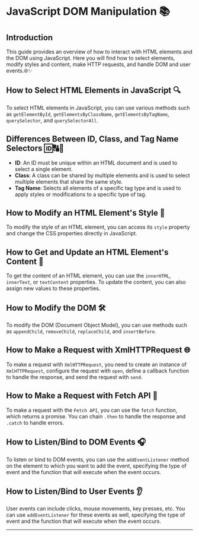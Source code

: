 # JavaScript DOM Manipulation 📚

## Introduction

This guide provides an overview of how to interact with HTML elements and the DOM using JavaScript. Here you will find how to select elements, modify styles and content, make HTTP requests, and handle DOM and user events.🌐✨

## How to Select HTML Elements in JavaScript 🔍

To select HTML elements in JavaScript, you can use various methods such as `getElementById`, `getElementsByClassName`, `getElementsByTagName`, `querySelector`, and `querySelectorAll`.

## Differences Between ID, Class, and Tag Name Selectors 🆔🔠🔖

- **ID**: An ID must be unique within an HTML document and is used to select a single element.
- **Class**: A class can be shared by multiple elements and is used to select multiple elements that share the same style.
- **Tag Name**: Selects all elements of a specific tag type and is used to apply styles or modifications to a specific type of tag.

## How to Modify an HTML Element's Style 🎨

To modify the style of an HTML element, you can access its `style` property and change the CSS properties directly in JavaScript.

## How to Get and Update an HTML Element's Content 📝

To get the content of an HTML element, you can use the `innerHTML`, `innerText`, or `textContent` properties. To update the content, you can also assign new values to these properties.

## How to Modify the DOM 🛠️

To modify the DOM (Document Object Model), you can use methods such as `appendChild`, `removeChild`, `replaceChild`, and `insertBefore`.

## How to Make a Request with XmlHTTPRequest 🌐

To make a request with `XmlHTTPRequest`, you need to create an instance of `XmlHTTPRequest`, configure the request with `open`, define a callback function to handle the response, and send the request with `send`.

## How to Make a Request with Fetch API 🚀

To make a request with the `Fetch API`, you can use the `fetch` function, which returns a promise. You can chain `.then` to handle the response and `.catch` to handle errors.

## How to Listen/Bind to DOM Events 🎧

To listen or bind to DOM events, you can use the `addEventListener` method on the element to which you want to add the event, specifying the type of event and the function that will execute when the event occurs.

## How to Listen/Bind to User Events 👂

User events can include clicks, mouse movements, key presses, etc. You can use `addEventListener` for these events as well, specifying the type of event and the function that will execute when the event occurs.

---
